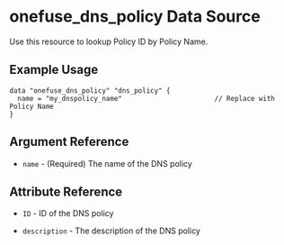 # onefuse_dns_policy Data Source

Use this resource to lookup Policy ID by Policy Name.

## Example Usage

```hcl
data "onefuse_dns_policy" "dns_policy" {
  name = "my_dnspolicy_name"                       // Replace with Policy Name
}
```

## Argument Reference

* `name` - (Required) The name of the DNS policy

## Attribute Reference

* `ID` - ID of the DNS policy

* `description` - The description of the DNS policy
